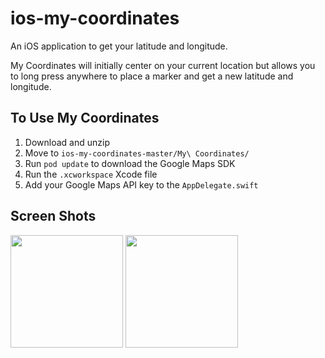 # ios-my-coordinates
An iOS application to get your latitude and longitude.

My Coordinates will initially center on your current location but allows you to long press anywhere to place a marker and get a new latitude and longitude.

## To Use My Coordinates
1. Download and unzip
2. Move to `ios-my-coordinates-master/My\ Coordinates/`
3. Run `pod update` to download the Google Maps SDK
4. Run the `.xcworkspace` Xcode file
5. Add your Google Maps API key to the `AppDelegate.swift`

## Screen Shots
<img src="https://raw.github.com/khaptonstall/ios-my-coordinates/master/Screens/Screen1.PNG" width="180" />


<img src="https://raw.github.com/khaptonstall/ios-my-coordinates/master/Screens/Screen2.PNG" width="180" />